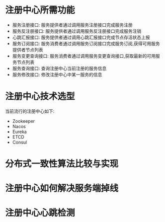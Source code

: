 # 注册中心所需功能
- 服务注册接口: 服务提供者通过调用服务注册接口完成服务注册
- 服务反注册接口: 服务提供者通过调用服务反注册接口完成服务注销
- 心跳汇报接口: 服务提供者通过调用心跳汇报接口完成节点存活状态上报
- 服务订阅接口: 服务消费者通过调用服务订阅接口完成服务订阅,获得可用服务提供者节点列表
- 服务变更查询接口: 服务消费者通过调用服务变更查询接口,获取最新的可用服务节点列表
- 服务查询接口: 查询注册中心当前注册的服务信息
- 服务修改接口: 修改注册中心中某一服务的信息

# 注册中心技术选型
当前流行的注册中心如下:
- Zookeeper
- Nacos
- Eureka
- ETCD
- Consul
# 分布式一致性算法比较与实现
# 注册中心如何解决服务端掉线
# 注册中心心跳检测
